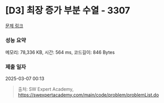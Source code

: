# [D3] 최장 증가 부분 수열 - 3307 

[문제 링크](https://swexpertacademy.com/main/code/problem/problemDetail.do?contestProbId=AWBOKg-a6l0DFAWr) 

### 성능 요약

메모리: 78,336 KB, 시간: 564 ms, 코드길이: 846 Bytes

### 제출 일자

2025-03-07 00:13



> 출처: SW Expert Academy, https://swexpertacademy.com/main/code/problem/problemList.do